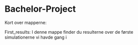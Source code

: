 # Bachelor-Project

Kort over mapperne:

First_results: I denne mappe finder du resulterne over de første simulationerne vi havde gang i

